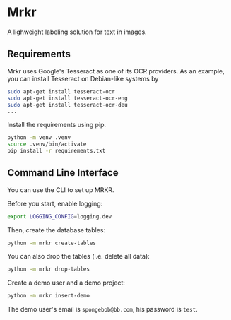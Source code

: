 # Mrkr

A lighweight labeling solution for text in images.

## Requirements

Mrkr uses Google's Tesseract as one of its OCR providers. As an example, you can install Tesseract on Debian-like systems by

```bash
sudo apt-get install tesseract-ocr
sudo apt-get install tesseract-ocr-eng
sudo apt-get install tesseract-ocr-deu
...
```

Install the requirements using pip.

```bash
python -m venv .venv
source .venv/bin/activate
pip install -r requirements.txt
```

## Command Line Interface

You can use the CLI to set up MRKR.

Before you start, enable logging:

```bash
export LOGGING_CONFIG=logging.dev
```

Then, create the database tables:

```bash
python -m mrkr create-tables
```

You can also drop the tables (i.e. delete all data):

```bash
python -m mrkr drop-tables
```

Create a demo user and a demo project:

```bash
python -m mrkr insert-demo
```

The demo user's email is ``spongebob@bb.com``, his password is ``test``.